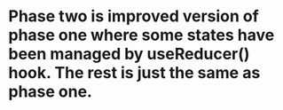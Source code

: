 # Phase two is improved version of phase one where some states have been managed by useReducer() hook. The rest is just the same as phase one.